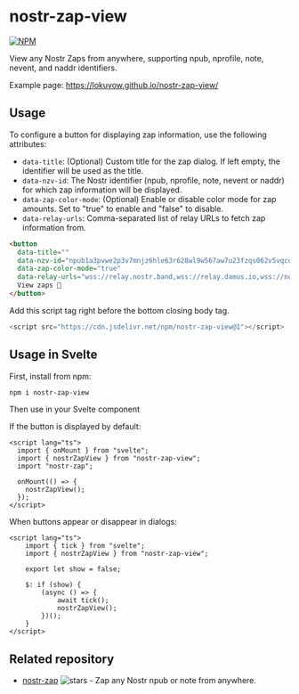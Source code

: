 # nostr-zap-view
[![NPM](https://img.shields.io/npm/v/nostr-zap-view.svg)](https://www.npmjs.com/package/nostr-zap-view)

View any Nostr Zaps from anywhere, supporting npub, nprofile, note, nevent, and naddr identifiers.

Example page: https://lokuyow.github.io/nostr-zap-view/

## Usage

To configure a button for displaying zap information, use the following attributes:

- `data-title`: (Optional) Custom title for the zap dialog. If left empty, the identifier will be used as the title.
- `data-nzv-id`: The Nostr identifier (npub, nprofile, note, nevent or naddr) for which zap information will be displayed.
- `data-zap-color-mode`: (Optional) Enable or disable color mode for zap amounts. Set to "true" to enable and "false" to disable.
- `data-relay-urls`: Comma-separated list of relay URLs to fetch zap information from.

```html
<button
  data-title=""
  data-nzv-id="npub1a3pvwe2p3v7mnjz6hle63r628wl9w567aw7u23fzqs062v5vqcqqu3sgh3"
  data-zap-color-mode="true"
  data-relay-urls="wss://relay.nostr.band,wss://relay.damus.io,wss://nos.lol,wss://nostr.bitcoiner.social,wss://relay.nostr.wirednet.jp,wss://yabu.me">
  View zaps 👀
</button>
```

Add this script tag right before the bottom closing body tag.
```js
<script src="https://cdn.jsdelivr.net/npm/nostr-zap-view@1"></script>
```

## Usage in Svelte

First, install from npm:

```sh
npm i nostr-zap-view
```

Then use in your Svelte component

If the button is displayed by default:
```svelte
<script lang="ts">
  import { onMount } from "svelte";
  import { nostrZapView } from "nostr-zap-view";
  import "nostr-zap";

  onMount(() => {
    nostrZapView();
  });
</script>
```

When buttons appear or disappear in dialogs:
```svelte
<script lang="ts">
    import { tick } from "svelte";
    import { nostrZapView } from "nostr-zap-view";

    export let show = false;

    $: if (show) {
        (async () => {
            await tick();
            nostrZapView();
        })();
    }
</script>
```

## Related repository
- [nostr-zap](https://github.com/SamSamskies/nostr-zap) ![stars](https://img.shields.io/github/stars/SamSamskies/nostr-zap.svg?style=social) - Zap any Nostr npub or note from anywhere.

